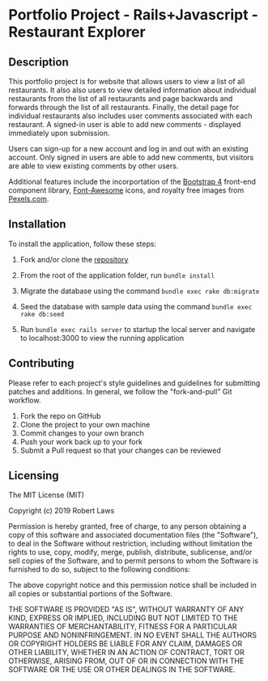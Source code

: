 # Portfolio Project - Rails+Javascript - Restaurant Explorer

## Description

This portfolio project is for website that allows users to view a list of all restaurants. It also also users to view detailed information about individual restaurants from the list of all restaurants and page backwards and forwards through the list of all restaurants. Finally, the detail page for individual restaurants also includes user comments associated with each restaurant. A signed-in user is able to add new comments - displayed immediately upon submission.

Users can sign-up for a new account and log in and out with an existing account. Only signed in users are able to add new comments, but visitors are able to view existing comments by other users.

Additional features include the incorportation of the [Bootstrap 4](https://getbootstrap.com/) front-end component library, [Font-Awesome](https://fontawesome.com/) icons, and royalty free images from [Pexels.com](https://www.pexels.com/).

## Installation

To install the application, follow these steps:

1. Fork and/or clone the [repository](https://github.com/robert-laws/portfolio-project-rails-javascript-restaurant-explorer.git)

1. From the root of the application folder, run ``bundle install``

1. Migrate the database using the command ``bundle exec rake db:migrate``

1. Seed the database with sample data using the command ``bundle exec rake db:seed``

1. Run ``bundle exec rails server`` to startup the local server and navigate to localhost:3000 to view the running application

## Contributing

Please refer to each project's style guidelines and guidelines for submitting patches and additions. In general, we follow the "fork-and-pull" Git workflow.

1. Fork the repo on GitHub
1. Clone the project to your own machine
1. Commit changes to your own branch
1. Push your work back up to your fork
1. Submit a Pull request so that your changes can be reviewed

## Licensing

The MIT License (MIT)

Copyright (c) 2019 Robert Laws

Permission is hereby granted, free of charge, to any person obtaining a copy of this software and associated documentation files (the "Software"), to deal in the Software without restriction, including without limitation the rights to use, copy, modify, merge, publish, distribute, sublicense, and/or sell copies of the Software, and to permit persons to whom the Software is furnished to do so, subject to the following conditions:

The above copyright notice and this permission notice shall be included in all copies or substantial portions of the Software.

THE SOFTWARE IS PROVIDED "AS IS", WITHOUT WARRANTY OF ANY KIND, EXPRESS OR IMPLIED, INCLUDING BUT NOT LIMITED TO THE WARRANTIES OF MERCHANTABILITY, FITNESS FOR A PARTICULAR PURPOSE AND NONINFRINGEMENT. IN NO EVENT SHALL THE AUTHORS OR COPYRIGHT HOLDERS BE LIABLE FOR ANY CLAIM, DAMAGES OR OTHER LIABILITY, WHETHER IN AN ACTION OF CONTRACT, TORT OR OTHERWISE, ARISING FROM, OUT OF OR IN CONNECTION WITH THE SOFTWARE OR THE USE OR OTHER DEALINGS IN THE SOFTWARE.
